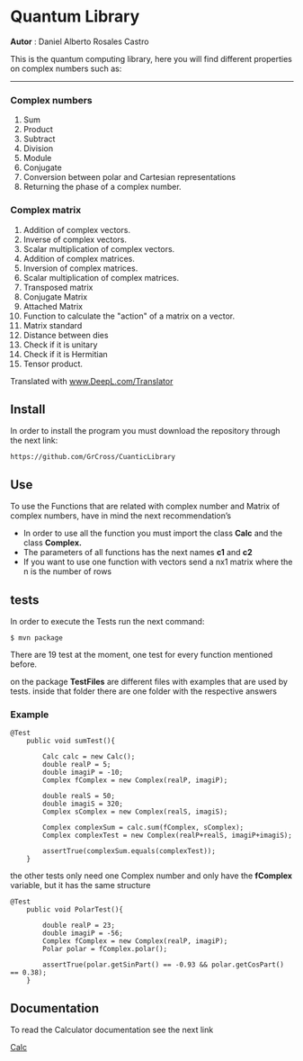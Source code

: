 # Quantum Library

**Autor** : Daniel Alberto Rosales Castro

This is the quantum computing library, here you will find different properties on complex numbers such as:

---
### Complex numbers
1.  Sum
2.  Product
3.  Subtract
4.  Division
5.  Module
6.  Conjugate
7.  Conversion between polar and Cartesian representations
8.  Returning the phase of a complex number.
### Complex matrix

 1. Addition of complex vectors.
 2. Inverse of complex vectors.
 3. Scalar multiplication of complex vectors.
 4. Addition of complex matrices.
 5. Inversion of complex matrices.
 6. Scalar multiplication of complex matrices.
 7. Transposed matrix
 8. Conjugate Matrix
 9. Attached Matrix
10. Function to calculate the "action" of a matrix on a vector.
11. Matrix standard
12. Distance between dies
13. Check if it is unitary
14. Check if it is Hermitian
15. Tensor product.

Translated with www.DeepL.com/Translator




## Install

In order to install the program you must download the repository through the next link:

````
https://github.com/GrCross/CuanticLibrary
````
## Use

To use the Functions that are related with complex number and Matrix of complex numbers, have in mind the next recommendation’s

* In order to use all the function you must import the class **Calc** and the class **Complex.**
* The parameters of all functions has the next names **c1** and **c2**
* If you want to use one function with vectors send a nx1 matrix where the n is the number of rows

## tests

In order to execute the Tests run the next command:

````
$ mvn package
````

There are 19 test at the moment, one test for every function mentioned before.

on the package **TestFiles** are different files with examples that are used by tests. inside that folder there are one folder with the respective answers

### Example

````
@Test
    public void sumTest(){

        Calc calc = new Calc();
        double realP = 5;
        double imagiP = -10;
        Complex fComplex = new Complex(realP, imagiP);

        double realS = 50;
        double imagiS = 320;
        Complex sComplex = new Complex(realS, imagiS);

        Complex complexSum = calc.sum(fComplex, sComplex);
        Complex complexTest = new Complex(realP+realS, imagiP+imagiS);
        
        assertTrue(complexSum.equals(complexTest));
    }
````

the other tests only need one Complex number and only have the **fComplex** variable, but it has the same structure

````
@Test
    public void PolarTest(){
        
        double realP = 23;
        double imagiP = -56;
        Complex fComplex = new Complex(realP, imagiP);
        Polar polar = fComplex.polar();
        
        assertTrue(polar.getSinPart() == -0.93 && polar.getCosPart() == 0.38);         
    }
````

## Documentation

To read the Calculator documentation see the next link

[Calc](Calc.html)



